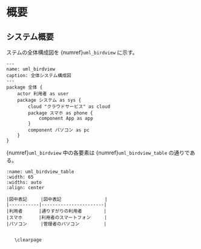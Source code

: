 # 概要

## システム概要

ステムの全体構成図を {numref}`uml_birdview` に示す。

```{uml}
---
name: uml_birdview
caption: 全体システム構成図
---
package 全体 {
    actor 利用者 as user
    package システム as sys {
        cloud "クラウドサービス" as cloud
        package スマホ as phone {
            component App as app
        }
        component パソコン as pc
    }
}
```

{numref}`uml_birdview` 中の各要素は {numref}`uml_birdview_table` の通りである。


```{table} システム構成要素
:name: uml_birdview_table
:width: 65
:widths: auto
:align: center

|図中表記     |図中表記                |
|-----------|-----------------------|
|利用者      |通りすがりの利用者        |
|スマホ      |利用者のスマートフォン     |
|パソコン     |管理者のパソコン         |
```


```{raw} latex

   \clearpage
```
